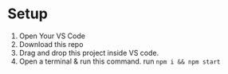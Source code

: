 # Setup

1. Open Your VS Code
2. Download this repo
3. Drag and drop this project inside VS code.
4. Open a terminal & run this command.
   run `npm i && npm start`
